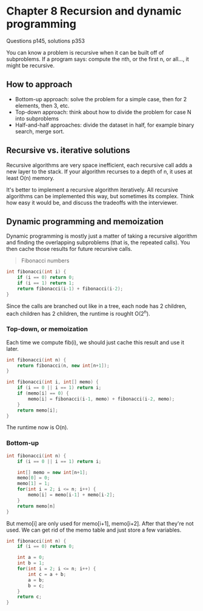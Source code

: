 # Chapter 8 Recursion and dynamic programming

Questions p145, solutions p353

You can know a problem is recursive when it can be built off of subproblems. If a program says: compute the nth, or the first n, or all..., it might be recursive.

## How to approach

* Bottom-up approach: solve the problem for a simple case, then for 2 elements, then 3, etc.
* Top-down approach: think about how to divide the problem for case N into subproblems
* Half-and-half approaches: divide the dataset in half, for example binary search, merge sort.

## Recursive vs. iterative solutions

Recursive algorithms are very space inefficient, each recursive call adds a new layer to the stack. If your algorithm recurses to a depth of n, it uses at least O(n) memory.

It's better to implement a recursive algorithm iteratively. All recursive algorithms can be implemented this way, but sometimes its complex. Think how easy it would be, and discuss the tradeoffs with the interviewer.

## Dynamic programming and memoization

Dynamic programming is mostly just a matter of taking a recursive algorithm and finding the overlapping subproblems (that is, the repeated calls). You then cache those results for future recursive calls.

> Fibonacci numbers

```cpp
int fibonacci(int i) {
    if (i == 0) return 0;
    if (i == 1) return 1;
    return fibonacci(i-1) + fibonacci(i-2);
}
```

Since the calls are branched out like in a tree, each node has 2 children, each children has 2 children, the runtime is roughlt O(2<sup>n</sup>).

### Top-down, or memoization

Each time we compute fib(i), we should just cache this result and use it later.

```cpp
int fibonacci(int n) {
    return fibonacci(n, new int[n+1]);
}

int fibonacci(int i, int[] memo) {
    if (i == 0 || i == 1) return i;
    if (memo[i] == 0) {
        memo[i] = fibonacci(i-1, memo) + fibonacci(i-2, memo);
    }
    return memo[i];
}
```

The runtime now is O(n).

### Bottom-up

```cpp
int fibonacci(int n) {
    if (i == 0 || i == 1) return i;

    int[] memo = new int[n+1];
    memo[0] = 0;
    memo[1] = 1;
    for(int i = 2; i <= n; i++) {
        memo[i] = memo[i-1] + memo[i-2];
    }
    return memo[n]
}
```

But memo[i] are only used for memo[i+1], memo[i+2]. After that they're not used. We can get rid of the memo table and just store a few variables.

```cpp
int fibonacci(int n) {
    if (i == 0) return 0;

    int a = 0;
    int b = 1;
    for(int i = 2; i <= n; i++) {
        int c = a + b;
        a = b;
        b = c;
    }
    return c;
}
```
